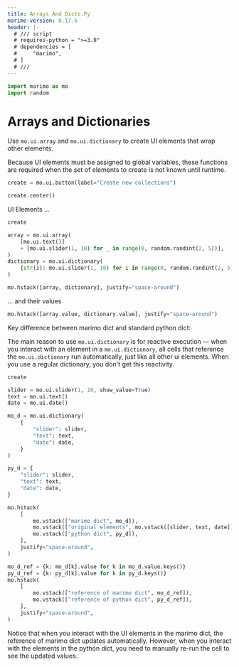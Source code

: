 ```yaml
---
title: Arrays And Dicts.Py
marimo-version: 0.17.6
header: |-
  # /// script
  # requires-python = ">=3.9"
  # dependencies = [
  #     "marimo",
  # ]
  # ///
---
```


```python {.marimo}
import marimo as mo
import random
```

# Arrays and Dictionaries
<!---->
Use `mo.ui.array` and `mo.ui.dictionary` to create UI elements that wrap
other elements.

Because UI elements must be assigned to global variables,
these functions are required when the set of elements to create is not
known until runtime.

```python {.marimo}
create = mo.ui.button(label="Create new collections")
```

```python {.marimo}
create.center()
```

UI Elements ...

```python {.marimo}
create

array = mo.ui.array(
    [mo.ui.text()]
    + [mo.ui.slider(1, 10) for _ in range(0, random.randint(2, 5))],
)
dictionary = mo.ui.dictionary(
    {str(i): mo.ui.slider(1, 10) for i in range(0, random.randint(2, 5))}
)

mo.hstack([array, dictionary], justify="space-around")
```

... and their values

```python {.marimo}
mo.hstack([array.value, dictionary.value], justify="space-around")
```

Key difference between marimo dict and standard python dict:

The main reason to use `mo.ui.dictionary` is for reactive execution — when you interact with an element in a `mo.ui.dictionary`, all cells that reference the `mo.ui.dictionary` run automatically, just like all other ui elements. When you use a regular dictionary, you don't get this reactivity.

```python {.marimo hide_code="true"}
create

slider = mo.ui.slider(1, 10, show_value=True)
text = mo.ui.text()
date = mo.ui.date()

mo_d = mo.ui.dictionary(
    {
        "slider": slider,
        "text": text,
        "date": date,
    }
)

py_d = {
    "slider": slider,
    "text": text,
    "date": date,
}

mo.hstack(
    [
        mo.vstack(["marimo dict", mo_d]),
        mo.vstack(["original elements", mo.vstack([slider, text, date])]),
        mo.vstack(["python dict", py_d]),
    ],
    justify="space-around",
)
```

```python {.marimo hide_code="true"}
mo_d_ref = {k: mo_d[k].value for k in mo_d.value.keys()}
py_d_ref = {k: py_d[k].value for k in py_d.keys()}
mo.hstack(
    [
        mo.vstack(["reference of marimo dict", mo_d_ref]),
        mo.vstack(["reference of python dict", py_d_ref]),
    ],
    justify="space-around",
)
```

Notice that when you interact with the UI elements in the marimo dict, the reference of marimo dict updates automatically. However, when you interact with the elements in the python dict, you need to manually re-run the cell to see the updated values.